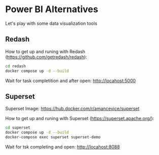 # Power BI Alternatives

Let's play with some data visualization tools

## Redash

How to get up and runing with Redash (<https://github.com/getredash/redash>):

```bash
cd redash
docker compose up -d --build 
```

Wait for task completition and after open: <http://locahost:5000>

## Superset

Superset Image: <https://hub.docker.com/r/amancevice/superset>

How to get up and runing with Superset (<https://superset.apache.org/>):

```bash
cd superset
docker compose up -d --build 
docker-compose exec superset superset-demo
```

Wait for tsk completing and open: <http://locahost:8088>
